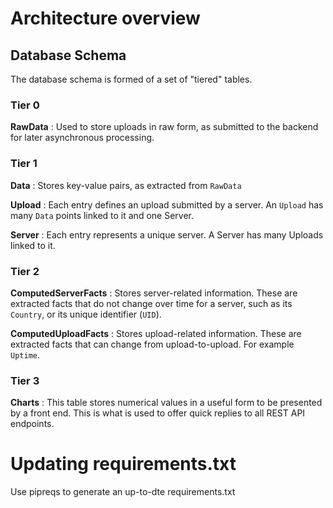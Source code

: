 # Architecture overview
## Database Schema
The database schema is formed of a set of "tiered" tables.

### Tier 0
**RawData**
: Used to store uploads in raw form, as submitted to the backend for later
asynchronous processing.

### Tier 1
**Data**
: Stores key-value pairs, as extracted from `RawData`

**Upload**
: Each entry defines an upload submitted by a server. An `Upload` has many
`Data` points linked to it and one Server.

**Server**
: Each entry represents a unique server. A Server has many Uploads linked to it.

### Tier 2
**ComputedServerFacts**
: Stores server-related information. These are extracted facts that do not
change over time for a server, such as its `Country`,  or its unique identifier
(`UID`).

**ComputedUploadFacts**
: Stores upload-related information. These are extracted facts that can change
from upload-to-upload. For example `Uptime`.

### Tier 3
**Charts**
: This table stores numerical values in a useful form to be presented by a front
end. This is what is used to offer quick replies to all REST API endpoints.

# Updating requirements.txt
Use pipreqs to generate an up-to-dte requirements.txt
